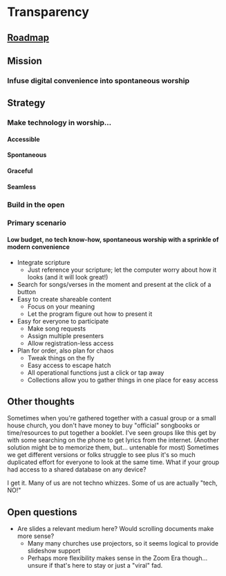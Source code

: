 # Transparency
## [Roadmap](steps.md)
## Mission
### Infuse digital convenience into spontaneous worship
## Strategy
### Make technology in worship…
#### Accessible
#### Spontaneous
#### Graceful
#### Seamless
### Build in the open

### Primary scenario
#### Low budget, no tech know-how, spontaneous worship with a sprinkle of modern convenience
- Integrate scripture
  - Just reference your scripture; let the computer worry about how it looks (and it will look great!)
- Search for songs/verses in the moment and present at the click of a button
- Easy to create shareable content
  - Focus on your meaning
  - Let the program figure out how to present it
- Easy for everyone to participate
  - Make song requests
  - Assign multiple presenters
  - Allow registration-less access
- Plan for order, also plan for chaos
  - Tweak things on the fly
  - Easy access to escape hatch
  - All operational functions just a click or tap away
  - Collections allow you to gather things in one place for easy access

## Other thoughts
Sometimes when you're gathered together with a casual group or a small house
church, you don't have money to buy "official" songbooks or time/resources to
put together a booklet. I've seen groups like this get by with some searching
on the phone to get lyrics from the internet. (Another solution might be to
memorize them, but… untenable for most) Sometimes we get different versions or
folks struggle to see plus it's so much duplicated effort for everyone to look
at the same time. What if your group had access to a shared database on any
device?

I get it. Many of us are not techno whizzes. Some of us are actually "tech, NO!"

## Open questions
- Are slides a relevant medium here? Would scrolling documents make more sense?
  - Many many churches use projectors, so it seems logical to provide slideshow support
  - Perhaps more flexibility makes sense in the Zoom Era though… unsure if that's here to stay or just a "viral" fad.
